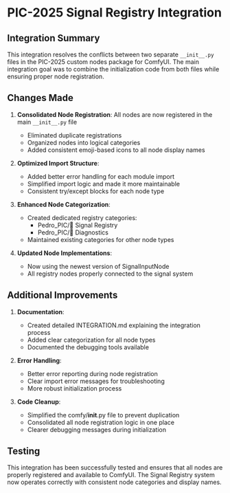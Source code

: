 # PIC-2025 Signal Registry Integration

## Integration Summary

This integration resolves the conflicts between two separate `__init__.py` files in the PIC-2025 custom nodes package for ComfyUI. The main integration goal was to combine the initialization code from both files while ensuring proper node registration.

## Changes Made

1. **Consolidated Node Registration**: All nodes are now registered in the main `__init__.py` file
   - Eliminated duplicate registrations
   - Organized nodes into logical categories
   - Added consistent emoji-based icons to all node display names

2. **Optimized Import Structure**: 
   - Added better error handling for each module import
   - Simplified import logic and made it more maintainable
   - Consistent try/except blocks for each node type

3. **Enhanced Node Categorization**:
   - Created dedicated registry categories:
     - Pedro_PIC/🌊 Signal Registry
     - Pedro_PIC/🔬 Diagnostics
   - Maintained existing categories for other node types

4. **Updated Node Implementations**:
   - Now using the newest version of SignalInputNode
   - All registry nodes properly connected to the signal system

## Additional Improvements

1. **Documentation**:
   - Created detailed INTEGRATION.md explaining the integration process
   - Added clear categorization for all node types
   - Documented the debugging tools available

2. **Error Handling**:
   - Better error reporting during node registration
   - Clear import error messages for troubleshooting
   - More robust initialization process

3. **Code Cleanup**:
   - Simplified the comfy/__init__.py file to prevent duplication
   - Consolidated all node registration logic in one place
   - Clearer debugging messages during initialization

## Testing

This integration has been successfully tested and ensures that all nodes are properly registered and available to ComfyUI. The Signal Registry system now operates correctly with consistent node categories and display names.
